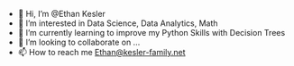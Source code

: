 - 👋 Hi, I’m @Ethan Kesler
- 👀 I’m interested in Data Science, Data Analytics, Math
- 🌱 I’m currently learning to improve my Python Skills with Decision Trees
- 💞️ I’m looking to collaborate on ...
- 📫 How to reach me Ethan@kesler-family.net

<!---
Ekesler1225/Ekesler1225 is a ✨ special ✨ repository because its `README.md` (this file) appears on your GitHub profile.
You can click the Preview link to take a look at your changes.
--->
